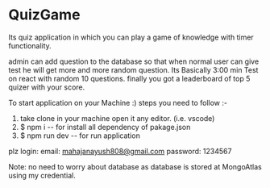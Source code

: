 # QuizGame
Its quiz application in which you can play a game of knowledge with timer functionality. 

admin can add question to the database so that when normal user can give test he will get more and more random question.
Its Basically 3:00 min Test on react with random 10 questions. finally you got a leaderboard of top 5 quizer with your score.

To start application on your Machine :) steps you need to follow :-

1) take clone in your machine open it any editor. (i.e. vscode)
2) $ npm i           -- for install all dependency of pakage.json
3) $ npm run dev     -- for run application

plz login:  email: mahajanayush808@gmail.com
            password: 1234567  

Note: no need to worry about database as database is stored at MongoAtlas using my credential.
